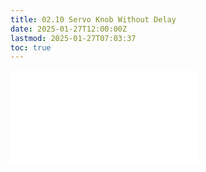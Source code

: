 ```yaml
---
title: 02.10 Servo Knob Without Delay
date: 2025-01-27T12:00:00Z
lastmod: 2025-01-27T07:03:37
toc: true
---
```


![Link to included file content](../../../../arduino/servo-knob-without-delay-arduino.md)
